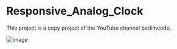 # Responsive_Analog_Clock
This project is a copy project of the YouTube channel bedimcode.

![image](https://user-images.githubusercontent.com/55288856/125532003-6dfcac5c-75e9-46db-93b8-dfd7de0cacbb.png)
